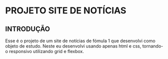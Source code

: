 # PROJETO SITE DE NOTÍCIAS

## INTRODUÇÃO

Esse é o projeto de um site de notícias de fómula 1 que desenvolvi como objeto de estudo. Neste eu desenvolvi usando apenas html e css, tornando-o responsivo utilizando grid e flexbox.